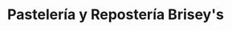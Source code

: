 ---
title: "Pastelería y Repostería Brisey's"
url: /los-naranjos/pasteleria-y-reposteria-briseys/
shop: pastelería
---